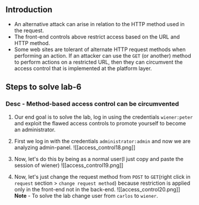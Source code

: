 ## Introduction
- An alternative attack can arise in relation to the HTTP method used in the request.
- The front-end controls above restrict access based on the URL and HTTP method.
- Some web sites are tolerant of alternate HTTP request methods when performing an action. If an attacker can use the `GET` (or another) method to perform actions on a restricted URL, then they can circumvent the access control that is implemented at the platform layer.

## Steps to solve lab-6
### Desc - Method-based access control can be circumvented

1. Our end goal is to solve the lab, log in using the credentials `wiener:peter` and exploit the flawed access controls to promote yourself to become an administrator.
2. First we log in with the credentials `administrator:admin` and now we are analyzing admin-panel.
![[access_control18.png]]

3. Now, let's do this by being as a normal user(I just copy and paste the session of wiener)
![[access_control19.png]]

4. Now, let's just change the request method from `POST` to `GET`(right click in `request` section > `change request method`) because restriction is applied only in the front-end not in the back-end.
![[access_control20.png]]
**Note** - To solve the lab change user from `carlos` to `wiener`.
